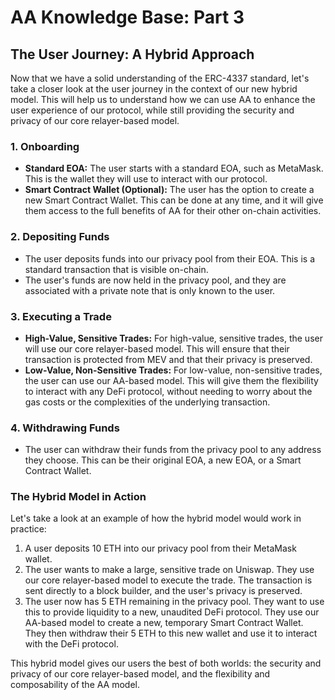 # AA Knowledge Base: Part 3

## The User Journey: A Hybrid Approach

Now that we have a solid understanding of the ERC-4337 standard, let's take a closer look at the user journey in the context of our new hybrid model. This will help us to understand how we can use AA to enhance the user experience of our protocol, while still providing the security and privacy of our core relayer-based model.

### 1. Onboarding

- **Standard EOA:** The user starts with a standard EOA, such as MetaMask. This is the wallet they will use to interact with our protocol.
- **Smart Contract Wallet (Optional):** The user has the option to create a new Smart Contract Wallet. This can be done at any time, and it will give them access to the full benefits of AA for their other on-chain activities.

### 2. Depositing Funds

- The user deposits funds into our privacy pool from their EOA. This is a standard transaction that is visible on-chain.
- The user's funds are now held in the privacy pool, and they are associated with a private note that is only known to the user.

### 3. Executing a Trade

- **High-Value, Sensitive Trades:** For high-value, sensitive trades, the user will use our core relayer-based model. This will ensure that their transaction is protected from MEV and that their privacy is preserved.
- **Low-Value, Non-Sensitive Trades:** For low-value, non-sensitive trades, the user can use our AA-based model. This will give them the flexibility to interact with any DeFi protocol, without needing to worry about the gas costs or the complexities of the underlying transaction.

### 4. Withdrawing Funds

- The user can withdraw their funds from the privacy pool to any address they choose. This can be their original EOA, a new EOA, or a Smart Contract Wallet.

### The Hybrid Model in Action

Let's take a look at an example of how the hybrid model would work in practice:

1.  A user deposits 10 ETH into our privacy pool from their MetaMask wallet.
2.  The user wants to make a large, sensitive trade on Uniswap. They use our core relayer-based model to execute the trade. The transaction is sent directly to a block builder, and the user's privacy is preserved.
3.  The user now has 5 ETH remaining in the privacy pool. They want to use this to provide liquidity to a new, unaudited DeFi protocol. They use our AA-based model to create a new, temporary Smart Contract Wallet. They then withdraw their 5 ETH to this new wallet and use it to interact with the DeFi protocol.

This hybrid model gives our users the best of both worlds: the security and privacy of our core relayer-based model, and the flexibility and composability of the AA model.
